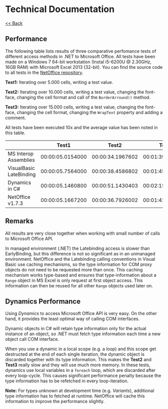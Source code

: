 # Technical Documentation

[<< Back](../technical/)

## Performance

The following table lists results of three comparative perfomance tests of
different access methods in .NET to Microsoft Office. All tests have been made on a
Windows 7 64-bit workstation (Instal i5-6200U @ 2.30GHz, 16GB RAM) with Microsoft Excel 2013 (32-bit).
You can find the source code to all tests in the [NetOffice repository](https://github.com/NetOfficeFw/NetOffice/tree/develop/Tests/Performance%20Tests).

**Test1:** Iterating over 5.000 cells, writing a test value.

**Test2:** Iterating over 10.000 cells, writing a test value, changing the
font-face, changing the cell format and call of the `BorderArround()` method.

**Test3:** Iterating over 15.000 cells, writing a test value, changing the
font-face, changing the cell format, changing the `WrapText` property and adding a
comment.

All tests have been executed 10x and the average value has been noted in this table.

|                         | Test1            | Test2            | Test3            |
|-------------------------|------------------|------------------|------------------|
| MS Interop Assemblies   | 00:00:05.0154000 | 00:00:34.1967602 | 00:01:39.3174006 |
| VisualBasic LateBinding | 00:00:05.7564000 | 00:00:38.4586802 | 00:01:45.4887607 |
| Dynamics in C#          | 00:00:05.1460800 | 00:00:51.1430403 | 00:02:15.1067208 |
| NetOffice v1.7.3        | 00:00:05.1667200 | 00:00:36.7926002 | 00:01:42.6464406 |


## Remarks

All results are very close together when working with small number of calls
to Microsoft Office API.

In managed environment (.NET) the Latebinding access is slower than EarlyBinding,
but this difference is not so significant as in an unmanaged environment.
NetOffice and the Latebinding calling conventions in Visual Basic use caching
mechanisms, so the type information for COM proxy objects do not need to be
requested more than once. This caching mechanism works type-based and ensures
that type-information about a `Range` object in MS Excel is only request at
first object access. This information can then be reused for all other `Range`
objects used later on.

## Dynamics Performance

Using _Dynamics_ to access Microsoft Office API is very easy. On the other hand,
it provides the least optimal way of calling COM interfaces.

Dynamic objects in C# will retain type information only for the actual
instance of an object, so .NET must fetch type information each time
a new object call COM interface.

When you use a dynamic in a local scope (e.g. a loop) and this scope get destructed
at the end of each single iteration, the dynamic object is discarded together
with its type information. This makes the **Test2** and **Test3** really slow and they
will use much more memory.
In these tests, dynamics use local variables in a `foreach` loop, which are discarded
after every loop-cycle. This causes significant performance penalty because the
type information has to be refetched in every loop-iteration.

**Note:** For types unknown at development time (e.g. _Variants_),
additional type information has to fetched at runtime.
NetOffice will cache this information to improve the performance slightly.
